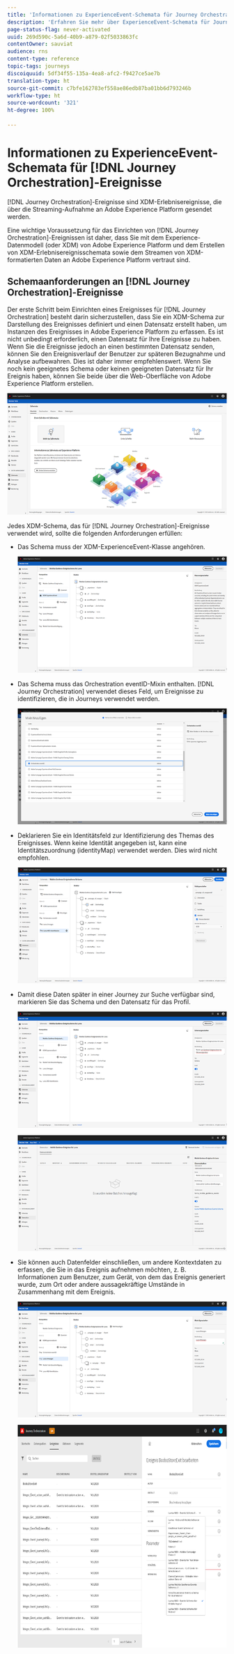 ```yaml
---
title: 'Informationen zu ExperienceEvent-Schemata für Journey Orchestration-Ereignisse '
description: 'Erfahren Sie mehr über ExperienceEvent-Schemata für Journey Orchestration-Ereignisse. '
page-status-flag: never-activated
uuid: 269d590c-5a6d-40b9-a879-02f5033863fc
contentOwner: sauviat
audience: rns
content-type: reference
topic-tags: journeys
discoiquuid: 5df34f55-135a-4ea8-afc2-f9427ce5ae7b
translation-type: ht
source-git-commit: c7bfe162783ef558ae86edb87ba01bb6d793246b
workflow-type: ht
source-wordcount: '321'
ht-degree: 100%

---
```




# Informationen zu ExperienceEvent-Schemata für [!DNL Journey Orchestration]-Ereignisse

[!DNL Journey Orchestration]-Ereignisse sind XDM-Erlebnisereignisse, die über die Streaming-Aufnahme an Adobe Experience Platform gesendet werden.

Eine wichtige Voraussetzung für das Einrichten von [!DNL Journey Orchestration]-Ereignissen ist daher, dass Sie mit dem Experience-Datenmodell (oder XDM) von Adobe Experience Platform und dem Erstellen von XDM-Erlebnisereignisschemata sowie dem Streamen von XDM-formatierten Daten an Adobe Experience Platform vertraut sind.

## Schemaanforderungen an [!DNL Journey Orchestration]-Ereignisse

Der erste Schritt beim Einrichten eines Ereignisses für [!DNL Journey Orchestration] besteht darin sicherzustellen, dass Sie ein XDM-Schema zur Darstellung des Ereignisses definiert und einen Datensatz erstellt haben, um Instanzen des Ereignisses in Adobe Experience Platform zu erfassen. Es ist nicht unbedingt erforderlich, einen Datensatz für Ihre Ereignisse zu haben. Wenn Sie die Ereignisse jedoch an einen bestimmten Datensatz senden, können Sie den Ereignisverlauf der Benutzer zur späteren Bezugnahme und Analyse aufbewahren. Dies ist daher immer empfehlenswert. Wenn Sie noch kein geeignetes Schema oder keinen geeigneten Datensatz für Ihr Ereignis haben, können Sie beide über die Web-Oberfläche von Adobe Experience Platform erstellen.

![](../assets/schema1.png)

Jedes XDM-Schema, das für [!DNL Journey Orchestration]-Ereignisse verwendet wird, sollte die folgenden Anforderungen erfüllen:

* Das Schema muss der XDM-ExperienceEvent-Klasse angehören.

   ![](../assets/schema2.png)

* Das Schema muss das Orchestration eventID-Mixin enthalten. [!DNL Journey Orchestration] verwendet dieses Feld, um Ereignisse zu identifizieren, die in Journeys verwendet werden.

   ![](../assets/schema3.png)

* Deklarieren Sie ein Identitätsfeld zur Identifizierung des Themas des Ereignisses. Wenn keine Identität angegeben ist, kann eine Identitätszuordnung (identityMap) verwendet werden. Dies wird nicht empfohlen.

   ![](../assets/schema4.png)

* Damit diese Daten später in einer Journey zur Suche verfügbar sind, markieren Sie das Schema und den Datensatz für das Profil.

   ![](../assets/schema5.png)

   ![](../assets/schema6.png)

* Sie können auch Datenfelder einschließen, um andere Kontextdaten zu erfassen, die Sie in das Ereignis aufnehmen möchten, z. B. Informationen zum Benutzer, zum Gerät, von dem das Ereignis generiert wurde, zum Ort oder andere aussagekräftige Umstände in Zusammenhang mit dem Ereignis.

   ![](../assets/schema7.png)

   ![](../assets/schema8.png)